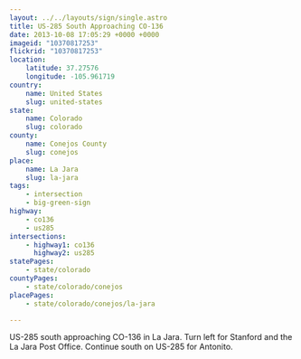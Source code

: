 ```yaml
---
layout: ../../layouts/sign/single.astro
title: US-285 South Approaching CO-136
date: 2013-10-08 17:05:29 +0000 +0000
imageid: "10370817253"
flickrid: "10370817253"
location:
    latitude: 37.27576
    longitude: -105.961719
country:
    name: United States
    slug: united-states
state:
    name: Colorado
    slug: colorado
county:
    name: Conejos County
    slug: conejos
place:
    name: La Jara
    slug: la-jara
tags:
    - intersection
    - big-green-sign
highway:
    - co136
    - us285
intersections:
    - highway1: co136
      highway2: us285
statePages:
    - state/colorado
countyPages:
    - state/colorado/conejos
placePages:
    - state/colorado/conejos/la-jara

---
```

US-285 south approaching CO-136 in La Jara.  Turn left for Stanford and the La Jara Post Office.  Continue south on US-285 for Antonito.
